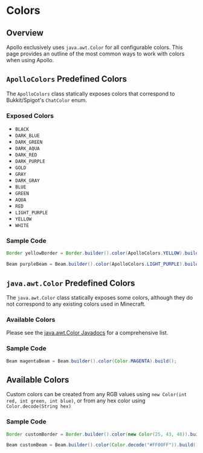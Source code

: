 # Colors

## Overview

Apollo exclusively uses `java.awt.Color` for all configurable colors. This page provides an outline of the most common ways
to work with colors when using Apollo.

## `ApolloColors` Predefined Colors

The `ApolloColors` class statically exposes colors that correspond to Bukkit/Spigot's `ChatColor` enum.

### Exposed Colors
* `BLACK`
* `DARK_BLUE`
* `DARK_GREEN`
* `DARK_AQUA`
* `DARK_RED`
* `DARK_PURPLE`
* `GOLD`
* `GRAY`
* `DARK_GRAY`
* `BLUE`
* `GREEN`
* `AQUA`
* `RED`
* `LIGHT_PURPLE`
* `YELLOW`
* `WHITE`

### Sample Code

```java
Border yellowBorder = Border.builder().color(ApolloColors.YELLOW).build();
```

```java
Beam purpleBeam = Beam.builder().color(ApolloColors.LIGHT_PURPLE).build();
```

## `java.awt.Color` Predefined Colors

The `java.awt.Color` class statically exposes some colors, although they do not correspond to any existing colors used in Minecraft.

### Available Colors

Please see the [java.awt.Color Javadocs](https://docs.oracle.com/javase/8/docs/api/java/awt/Color.html) for a comprehensive list.

### Sample Code

```java
Beam magentaBeam = Beam.builder().color(Color.MAGENTA).build();
```

## Available Colors

Custom colors can be created from any RGB values using `new Color(int red, int green, int blue)`, or from any hex color using `Color.decode(String hex)`

### Sample Code

```java
Border customBorder = Border.builder().color(new Color(25, 43, 48)).build();
```

```java
Beam customBeam = Beam.builder().color(Color.decode("#FF00FF")).build();
```
